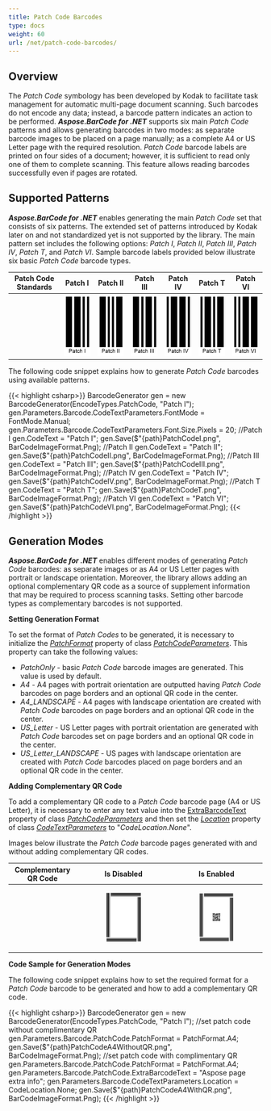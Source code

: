 ```yaml
---
title: Patch Code Barcodes
type: docs
weight: 60
url: /net/patch-code-barcodes/
---
```


## Overview
The *Patch Code* symbology has been developed by Kodak to facilitate task management for automatic multi-page document scanning. Such barcodes do not encode any data; instead, a barcode pattern indicates an action to be performed. ***Aspose.BarCode for .NET*** supports six main *Patch Code* patterns and allows generating barcodes in two modes: as separate barcode images to be placed on a page manually; as a complete A4 or US Letter page with the required resolution. *Patch Code* barcode labels are printed on four sides of a document; however, it is sufficient to read only one of them to complete scanning. This feature allows reading barcodes successfully even if pages are rotated.

## Supported Patterns
***Aspose.BarCode for .NET*** enables generating the main *Patch Code* set that consists of six patterns. The extended set of patterns introduced by Kodak later on and not standardized yet is not supported by the library. The main pattern set includes the following options: *Patch I*, *Patch II*, *Patch III*, *Patch IV*, *Patch T*, and *Patch VI*.
Sample barcode labels provided below illustrate six basic *Patch Code* barcode types.
  
|Patch Code Standards|Patch I|Patch II|Patch III|Patch IV|Patch T|Patch VI|  
|:---:|:---:|:---:|:---:|:---:|:---:|:---:|
| |<img src="PatchCodeI.png">|<img src="PatchCodeII.png">|<img src="PatchCodeIII.png">|<img src="PatchCodeIV.png">|<img src="PatchCodeT.png">|<img src="PatchCodeVI.png">|
  
The following code snippet explains how to generate *Patch Code* barcodes using available patterns.
  
{{< highlight csharp>}}
BarcodeGenerator gen = new BarcodeGenerator(EncodeTypes.PatchCode, "Patch I");
gen.Parameters.Barcode.CodeTextParameters.FontMode = FontMode.Manual;
gen.Parameters.Barcode.CodeTextParameters.Font.Size.Pixels = 20;
//Patch I
gen.CodeText = "Patch I";
gen.Save($"{path}PatchCodeI.png", BarCodeImageFormat.Png);
//Patch II
gen.CodeText = "Patch II";
gen.Save($"{path}PatchCodeII.png", BarCodeImageFormat.Png);
//Patch III
gen.CodeText = "Patch III";
gen.Save($"{path}PatchCodeIII.png", BarCodeImageFormat.Png);
//Patch IV
gen.CodeText = "Patch IV";
gen.Save($"{path}PatchCodeIV.png", BarCodeImageFormat.Png);
//Patch T
gen.CodeText = "Patch T";
gen.Save($"{path}PatchCodeT.png", BarCodeImageFormat.Png);
//Patch VI
gen.CodeText = "Patch VI";
gen.Save($"{path}PatchCodeVI.png", BarCodeImageFormat.Png);
{{< /highlight >}}


## Generation Modes
***Aspose.BarCode for .NET*** enables different modes of generating *Patch Code* barcodes: as separate images or as A4 or US Letter pages with portrait or landscape orientation. Moreover, the library allows adding an optional complementary QR code as a source of supplement information that may be required to process scanning tasks. Setting other barcode types as complementary barcodes is not supported.  
  
**Setting Generation Format** 
  
To set the format of *Patch Codes* to be generated, it is necessary to initialize the [*PatchFormat*](https://apireference.aspose.com/barcode/net/aspose.barcode.generation/patchcodeparameters/properties/patchformat) property of class [*PatchCodeParameters*](https://apireference.aspose.com/barcode/net/aspose.barcode.generation/patchcodeparameters). This property can take the following values: 
- *PatchOnly* - basic *Patch Code* barcode images are generated. This value is used by default. 
- *A4* - A4 pages with portrait orientation are outputted having *Patch Code* barcodes on page borders and an optional QR code in the center.
- *A4_LANDSCAPE* - A4 pages with landscape orientation are created with *Patch Code* barcodes on page borders and an optional QR code in the center. 
- *US_Letter* - US Letter pages with portrait orientation are generated with *Patch Code* barcodes set on page borders and an optional QR code in the center.
- *US_Letter_LANDSCAPE* - US pages with landscape orientation are created with *Patch Code* barcodes placed on page borders and an optional QR code in the center.

**Adding Complementary QR Code**  
  
To add a complementary QR code to a *Patch Code* barcode page (A4 or US Letter), it is necessary to enter any text value into the [ExtraBarcodeText](https://apireference.aspose.com/barcode/net/aspose.barcode.generation/patchcodeparameters/properties/extrabarcodetext) property of class [*PatchCodeParameters*](https://apireference.aspose.com/barcode/net/aspose.barcode.generation/patchcodeparameters) and then set the [*Location*](https://apireference.aspose.com/barcode/net/aspose.barcode.generation/codetextparameters/properties/location) property of class [*CodeTextParameters*](https://apireference.aspose.com/barcode/net/aspose.barcode.generation/codetextparameters) to "*CodeLocation.None*".  
  
Images below illustrate the *Patch Code* barcode pages generated with and without adding complementary QR codes.
  
|Complementary QR Code|Is Disabled|Is Enabled|
|:---:|:---:|:---:|
| |<a href="PatchCodeA4WithoutQR.png"> <p align="center"><img src="PatchCodeA4WithoutQR.png" width="40%" height="40%" alttext="Patch Code Barcode Without QR"></p></a>|<a href="PatchCodeA4WithQR.png"> <p align="center"><img src="PatchCodeA4WithQR.png" width="40%" height="40%" alttext="Patch Code Barcode With QR"></p></a>|
  
    
**Code Sample for Generation Modes**
  
The following code snippet explains how to set the required format for a *Patch Code* barcode to be generated and how to add a complementary QR code.
  
{{< highlight csharp>}}
BarcodeGenerator gen = new BarcodeGenerator(EncodeTypes.PatchCode, "Patch I");
//set patch code without complimentary QR
gen.Parameters.Barcode.PatchCode.PatchFormat = PatchFormat.A4;
gen.Save($"{path}PatchCodeA4WithoutQR.png", BarCodeImageFormat.Png);
//set patch code with complimentary QR
gen.Parameters.Barcode.PatchCode.PatchFormat = PatchFormat.A4;
gen.Parameters.Barcode.PatchCode.ExtraBarcodeText = "Aspose page extra info";
gen.Parameters.Barcode.CodeTextParameters.Location = CodeLocation.None;
gen.Save($"{path}PatchCodeA4WithQR.png", BarCodeImageFormat.Png);
{{< /highlight >}}